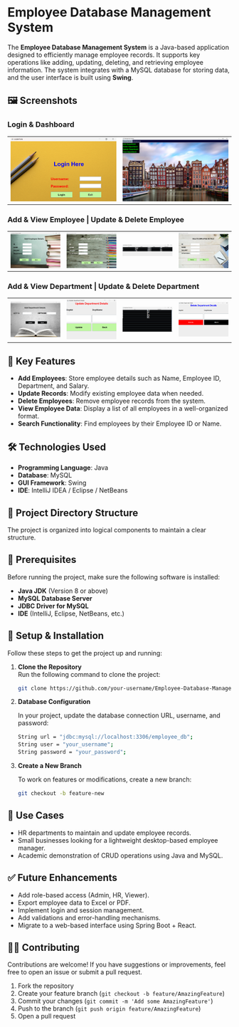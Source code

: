 # Employee Database Management System

The **Employee Database Management System** is a Java-based application designed to efficiently manage employee records. It supports key operations like adding, updating, deleting, and retrieving employee information. The system integrates with a MySQL database for storing data, and the user interface is built using **Swing**.

## 🖼️ Screenshots 
<table>
  <h3>
    Login & Dashboard 
  </h3>


  <tr>
    <td><img src="assets/screenshots/loginpage.png" alt="Login" width="350"/></td>
    <td><img src="assets/screenshots/homepage.png" alt="Dashboard" width="350"/></td>
  </tr>


</table>

<table>
  <h3> Add & View Employee | Update & Delete Employee </h3>
  <tr>
    <td><img src="assets/screenshots/add_employee.png" alt="Add Employee" width="280"/></td>
    <td><img src="assets/screenshots/update_employee.png" alt="Update Employee" width="280"/></td>
    <td><img src="assets/screenshots/view_employee.png" alt="View Employee" width="280"/></td>
    <td><img src="assets/screenshots/delete_employee.png" alt="Delete Employee" width="280"/></td>
  </tr>
</table>

<table>
  <h3> Add & View Department | Update & Delete Department </h3>
  <tr>
    <td><img src="assets/screenshots/add_department.png" alt="Add Department" width="280"/></td>
    <td><img src="assets/screenshots/update_department.png" alt="Update Department" width="280"/></td>
    <td><img src="assets/screenshots/view_department.png" alt="View Department" width="280"/></td>
    <td><img src="assets/screenshots/delete_department.png" alt="Delete Department" width="280"/></td>
  </tr>
</table>




## 🚀 Key Features  
- **Add Employees**: Store employee details such as Name, Employee ID, Department, and Salary.
- **Update Records**: Modify existing employee data when needed.
- **Delete Employees**: Remove employee records from the system.
- **View Employee Data**: Display a list of all employees in a well-organized format.
- **Search Functionality**: Find employees by their Employee ID or Name.

## 🛠️ Technologies Used  
- **Programming Language**: Java  
- **Database**: MySQL  
- **GUI Framework**: Swing  
- **IDE**: IntelliJ IDEA / Eclipse / NetBeans  

## 📂 Project Directory Structure  
The project is organized into logical components to maintain a clear structure. 

## 🎯 Prerequisites  
Before running the project, make sure the following software is installed:  
- **Java JDK** (Version 8 or above)  
- **MySQL Database Server**  
- **JDBC Driver for MySQL**  
- **IDE** (IntelliJ, Eclipse, NetBeans, etc.)

## 🔧 Setup & Installation  
Follow these steps to get the project up and running:

1. **Clone the Repository**  
   Run the following command to clone the project:
   ```bash
   git clone https://github.com/your-username/Employee-Database-Management-System.git

2. **Database Configuration**

   In your project, update the database connection URL, username, and password:
   ```bash
   String url = "jdbc:mysql://localhost:3306/employee_db";  
   String user = "your_username";  
   String password = "your_password";
   
4. **Create a New Branch** 

   To work on features or modifications, create a new branch:
   ```bash
   git checkout -b feature-new
   ```

## 📌 Use Cases

- HR departments to maintain and update employee records.
- Small businesses looking for a lightweight desktop-based employee manager.
- Academic demonstration of CRUD operations using Java and MySQL.


   
## ✅ Future Enhancements

- Add role-based access (Admin, HR, Viewer).
- Export employee data to Excel or PDF.
- Implement login and session management.
- Add validations and error-handling mechanisms.
- Migrate to a web-based interface using Spring Boot + React.

## 🙋‍♂️ Contributing

Contributions are welcome! If you have suggestions or improvements, feel free to open an issue or submit a pull request.

1. Fork the repository
2. Create your feature branch (`git checkout -b feature/AmazingFeature`)
3. Commit your changes (`git commit -m 'Add some AmazingFeature'`)
4. Push to the branch (`git push origin feature/AmazingFeature`)
5. Open a pull request




